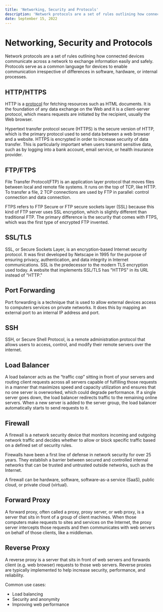 ```yaml
---
title: 'Networking, Security and Protocols'
description: 'Network protocols are a set of rules outlining how connected devices communicate across a network to exchange...'
date: September 15, 2022
---
```


# Networking, Security and Protocols

Network protocols are a set of rules outlining how connected devices communicate across a network to exchange information easily and safely. Protocols serve as a common language for devices to enable communication irrespective of differences in software, hardware, or internal processes.

## HTTP/HTTPS

HTTP is a [protocol](https://developer.mozilla.org/en-US/docs/Glossary/Protocol) for fetching resources such as HTML documents. It is the foundation of any data exchange on the Web and it is a client-server protocol, which means requests are initiated by the recipient, usually the Web browser.

Hypertext transfer protocol secure (HTTPS) is the secure version of HTTP, which is the primary protocol used to send data between a web browser and a website. HTTPS is encrypted in order to increase security of data transfer. This is particularly important when users transmit sensitive data, such as by logging into a bank account, email service, or health insurance provider.

## FTP/FTPS

File Transfer Protocol(FTP) is an application layer protocol that moves files between local and remote file systems. It runs on the top of TCP, like HTTP. To transfer a file, 2 TCP connections are used by FTP in parallel: control connection and data connection.

FTPS refers to FTP Secure or FTP secure sockets layer (SSL) because this kind of FTP server uses SSL encryption, which is slightly different than traditional FTP. The primary difference is the security that comes with FTPS, which was the first type of encrypted FTP invented.

## SSL/TLS

SSL, or Secure Sockets Layer, is an encryption-based Internet security protocol. It was first developed by Netscape in 1995 for the purpose of ensuring privacy, authentication, and data integrity in Internet communications. SSL is the predecessor to the modern TLS encryption used today. A website that implements SSL/TLS has "HTTPS" in its URL instead of "HTTP."

## Port Forwarding

Port forwarding is a technique that is used to allow external devices access to computers services on private networks. It does this by mapping an external port to an internal IP address and port.

## SSH

SSH, or Secure Shell Protocol, is a remote administration protocol that allows users to access, control, and modify their remote servers over the internet.

## Load Balancer

A load balancer acts as the “traffic cop” sitting in front of your servers and routing client requests across all servers capable of fulfilling those requests in a manner that maximizes speed and capacity utilization and ensures that no one server is overworked, which could degrade performance. If a single server goes down, the load balancer redirects traffic to the remaining online servers. When a new server is added to the server group, the load balancer automatically starts to send requests to it.

## Firewall

A firewall is a network security device that monitors incoming and outgoing network traffic and decides whether to allow or block specific traffic based on a defined set of security rules.

Firewalls have been a first line of defense in network security for over 25 years. They establish a barrier between secured and controlled internal networks that can be trusted and untrusted outside networks, such as the Internet.

A firewall can be hardware, software, software-as-a service (SaaS), public cloud, or private cloud (virtual).

## Forward Proxy

A forward proxy, often called a proxy, proxy server, or web proxy, is a server that sits in front of a group of client machines. When those computers make requests to sites and services on the Internet, the proxy server intercepts those requests and then communicates with web servers on behalf of those clients, like a middleman.

## Reverse Proxy

A reverse proxy is a server that sits in front of web servers and forwards client (e.g. web browser) requests to those web servers. Reverse proxies are typically implemented to help increase security, performance, and reliability.

Common use cases:

- Load balancing
- Security and anonymity
- Improving web performance
